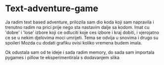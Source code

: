 # Text-adventure-game
Ja radim text based adventure, prilozila sam dio koda koji sam napravila i trenutno radim na prici prije nego sta nastavim dalje sa kodom.
Imat cu 'dobre' i 'lose' izbore koji ce odluciti koje ces izbore i kraj dobiti, i vjerojatno ce se u nekim djelovima moci umrijeti.
Tema se odvija u snovima i drugo su spoileri
Mozda cu dodati grafiku ovisi koliko vremena budem imala.

Ok odustala sam od te ideje i sada radim memory, do sada sam importala pygames i pillow te eksperimentirala s dodavanjem slika

